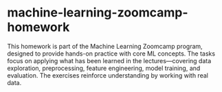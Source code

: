 # machine-learning-zoomcamp-homework
This homework is part of the Machine Learning Zoomcamp program, designed to provide hands-on practice with core ML concepts. The tasks focus on applying what has been learned in the lectures—covering data exploration, preprocessing, feature engineering, model training, and evaluation. The exercises reinforce understanding by working with real data.
